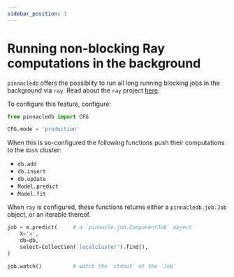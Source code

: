 ```yaml
---
sidebar_position: 3
---
```


# Running non-blocking Ray computations in the background

`pinnacledb` offers the possiblity to run all long running blocking jobs in the background via `ray`.
Read about the `ray` project [here](https://www.ray.io/).

To configure this feature, configure:

```python
from pinnacledb import CFG

CFG.mode = 'production'
```

When this is so-configured the following functions push their computations to the `dask` cluster:

- `db.add`
- `db.insert`
- `db.update`
- `Model.predict`
- `Model.fit`

When `ray` is configured, these functions returns either a `pinnacledb.job.Job` object, or an iterable thereof.

```python
job = m.predict(     # a `pinnacle.job.ComponentJob` object
    X='x',
    db=db,
    select=Collection('localcluster').find(),
)

job.watch()          # watch the `stdout` of the `Job`
```